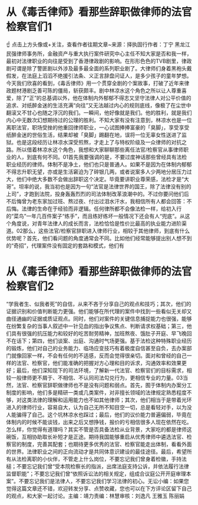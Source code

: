 # 从《毒舌律师》看那些辞职做律师的法官检察官们1

☝ 点击上方头像或+关注，查看作者往期文章~来源：择执固行作者：丁宁 黑龙江民强律师事务所，金融资产与重大执行案件研究中心主任不知大家是否和我一样，最初对法律职业的向往是受到了香港律政剧的影响。在形形色色的TVB剧里，律政剧可谓是除了警匪剧以外涉及最多最全面的系列职业剧了。大律师们身着黑袍头戴假发，在法庭上滔滔不绝援引法条、义正言辞盘问证人，是多少孩子的童年梦想。今天我们欣喜的看到，《毒舌律师》用一个贯穿全剧的个案故事，打破了近年来律政题材港剧乏善可陈的僵局，斩获颇丰。剧中林凉水这个角色之所以让人尊重喜爱，除了“正”的总基调以外，他在体制内外郁郁不得志又坚守法律人对公平价值的追求、对纸醉金迷的生活充满“向往”又无法越过内心的规则底线，像极了在尘世中翻滚又不甘心也随之浮沉的我们。一瞬间，他好像就是我们。他的胜利，就是我们内心中无数次幻想期待过的公理的胜利。不知大家有没有注意到，林凉水也是一位离职法官，职场受挫的他重回律师职业，一心试图捧捧富豪的「臭脚」，享受享受纸醉金迷的世俗生活，结果却被「臭脚」踢翻在地，误将一位无辜女性送进了监狱。也是这段经历让林凉水深受煎熬，才走上了与特权阶级及一众律师的对抗之路。所以借着林凉水这个角色，我想和大家聊聊那些离任法官/检察官从事律师职业的人，到底有何不同。01首先我要强调的是，不要过度神话那些曾经具有法检职业经历的律师。体制不是净土，他们也只是普通人。如果不是因为在体制内郁郁不得志升职无望，亦或是生活窘迫为了碎银几两，或者说案多人少两地分居压力过大，他们中绝大多数不会做出辞职这个决定。毕竟要讲职业尊荣感，法检才是“大哥”。坦率的说，我当初也是因为一句“法官是法律世界的国王，除了法律没有别的上司”，才跑到法院，投身轰轰烈烈的司法体制改革浪潮中的。不过你要问他们后不后悔曾为老东家加过班、熬过夜、付出过泪水汗水，我相信所有人都会回答：不后悔。法律的生命在于经验而非逻辑。任何律所都不会像法检一样，给初入行的“菜鸟”一年几百件案子“练手”，而且练好练坏一般情况下还会有人“兜底”。从这个角度说，对青年法律人的成长而言，法检恰恰是性价比最高的执业能力进阶渠道。02那么，这些法官/检察官辞职进入律师行业，相较于其他律师，到底有什么优势呢？首先，他们看问题的角度通常会不同。比如他们经常能够提出别人想不到的“奇招”，代理案件没有固定的套路和模式，他们有

# 从《毒舌律师》看那些辞职做律师的法官检察官们2

“学我者生、似我者死”的自信，从来不吝于分享自己的观点和技巧；其次，他们的证据识别和价值判断能力更强。他们能够在所代理的案件中找到一些看似无关却又曲径通幽的证据或质证观点。同时，他们对案件的关键信息捕捉能力也很强，能够在纷繁复杂的当事人叙述中一针见血的指出争议焦点、判断请求权基础；第三，他们具有很强的抗压能力和较好的吃苦耐劳精神，加班熬夜、饿肚子开庭、早飞晚回不在话下；第四，他们谈案、出庭、沟通时气场更强。基于法检这种特殊职业经历的锻炼，他们对自己的业务能力、临场应变技巧有着极度自信甚至自负，去办案部门就像回家一样，不会有任何的不适感，反而会觉得很亲切。面对和曾经的自己一样的法官、检察官，他们能准确的把握对方心理和目的诉求，沟通效率和效果更好；最后，他们深知现下的司法环境，了解新一代法官、检察官们的目标需求，相较一般律师更不屑于、不相信、不认同司法勾兑行为，更相信专业的力量。03当然，法官、检察官辞职做律师也不是没有问题和弱点。首先，囿于体制内办案分工制度的影响，他们多是精研一类或几类案件，对非擅长领域的法律规定熟悉程度不够，对这类法律的理解和运用能力也不如其他律师；其次，他们相当于是带着光环进入的律师行业，容易自大，认为自己无所不知目空一切，总是看轻对手，以为没人能骗得了自己。这个坑林凉水也踩过；最后，他们的议价能力普遍偏弱，毕竟在体制内的时候不能谈钱，出来之后又想挣钱，报价的亏相信很多人现在依然在吃。怎么样，你觉得有道理吗？其实不管是否具备法检从业背景，大家吃的都是律师这碗饭，互相协助取长补短才是正途。期待我国能够重启从优秀律师中遴选法官、检察官的制度，完善其配套；也期待更多优秀的法官、检察官能走出体制，看看外面的世界。法律职业之间的正向流动才是共同体意识建设的最佳途径。最后，希望所有从法检离职的小伙伴，不管走上什么岗位，不要忘记我们曾身着检徽，手持法槌；不要忘记我们曾“受本院检察长的指派，出席法庭支持公诉，并依法履行法律监督职能”；不要忘记我们曾“依照诉讼法的相关规定，组成合议庭公开开庭审理本案”。不要忘记我们是法律人，不要忘记我们学习法律的初心。无讼小编：如果您觉得这篇文章还不错，欢迎转发分享、点赞收藏，您也可以在下方评论区留下自己的观点，和大家一起讨论。主编：靖力责编：林慧审核：刘逸凡 王雅玉 陈丽娟

